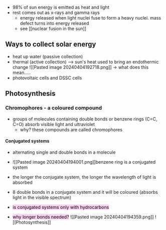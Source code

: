 - 98% of sun energy is emitted as heat and light
- rest comes out as x-rays and gamma rays
	- energy released when light nuclei fuse to form a heavy nuclei. mass defect turns into energy released
	- see [[nuclear fusion in the sun]]


## Ways to collect solar energy
- heat up water (passive collection) 
- thermal (active collection) --> sun's heat used to bring an endothermic change
![[Pasted image 20240404192718.png]]
	-> what does this mean..... 
- photovoltaic cells and DSSC cells

## Photosynthesis
### Chromophores - a coloured compound
- groups of molecules containing double bonds or benzene rings (C=C, C=O) absorb visible light and ultraviolet
	- why?
these compounds are called chromophores
#### Conjugated systems
- alternating single and double bonds in a molecule
- ![[Pasted image 20240404194001.png]]benzene ring is a conjugated system

- the longer the conjugate system, the longer the wavelength of light is absorbed
- 8 double bonds in a conjugate system and it will be coloured (absorbs light in the visible spectrum)
- <mark style="background: #FFB8EBA6;">is conjugated systems only with hydrocarbons</mark>
- <mark style="background: #FFB8EBA6;">why longer bonds needed?</mark>
![[Pasted image 20240404194359.png]]
![[Photosynthesis]]
